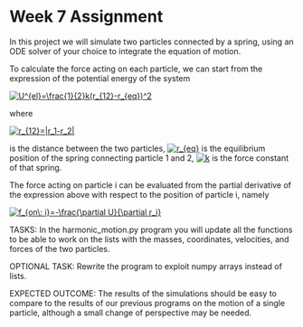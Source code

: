 # Week 7 Assignment 

In this project we will simulate two particles connected by a spring, using an ODE solver of your choice to integrate the equation of motion. 

To calculate the force acting on each particle, we can start from the expression of the potential energy of the system

<a href="https://www.codecogs.com/eqnedit.php?latex=U^{el}=\frac{1}{2}k(r_{12}-r_{eq})^2" target="_blank"><img src="https://latex.codecogs.com/gif.latex?U^{el}=\frac{1}{2}k(r_{12}-r_{eq})^2" title="U^{el}=\frac{1}{2}k(r_{12}-r_{eq})^2" /></a>

where 

<a href="https://www.codecogs.com/eqnedit.php?latex=r_{12}=|r_1-r_2|" target="_blank"><img src="https://latex.codecogs.com/gif.latex?r_{12}=|r_1-r_2|" title="r_{12}=|r_1-r_2|" /></a>

is the distance between the two particles, <a href="https://www.codecogs.com/eqnedit.php?latex=r_{eq}" target="_blank"><img src="https://latex.codecogs.com/gif.latex?r_{eq}" title="r_{eq}" /></a> is the equilibrium position of the spring connecting particle 1 and 2, <a href="https://www.codecogs.com/eqnedit.php?latex=k" target="_blank"><img src="https://latex.codecogs.com/gif.latex?k" title="k" /></a> is the force constant of that spring.

The force acting on particle i can be evaluated from the partial derivative of the expression above with respect to the position of particle i, namely

<a href="https://www.codecogs.com/eqnedit.php?latex=f_{on\:&space;i}=-\frac{\partial&space;U}{\partial&space;r_i}" target="_blank"><img src="https://latex.codecogs.com/gif.latex?f_{on\:&space;i}=-\frac{\partial&space;U}{\partial&space;r_i}" title="f_{on\: i}=-\frac{\partial U}{\partial r_i}" /></a>

TASKS: In the harmonic_motion.py program you will update all the functions to be able to work on the lists with the masses, coordinates, velocities, and forces of the two particles.

OPTIONAL TASK: Rewrite the program to exploit numpy arrays instead of lists.

EXPECTED OUTCOME: The results of the simulations should be easy to compare to the results of our previous programs on the motion of a single particle, although a small change of perspective may be needed.

